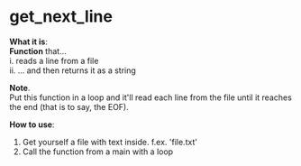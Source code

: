 # get_next_line

**What it is**:  
**Function** that...  
    i. reads a line from a file  
    ii. ... and then returns it as a string

**Note**.  
Put this function in a loop and it'll read each line from the file until it reaches the end (that is to say, the EOF).
 
**How to use**:
1. Get yourself a file with text inside. f.ex. 'file.txt'
2. Call the function from a main with a loop
